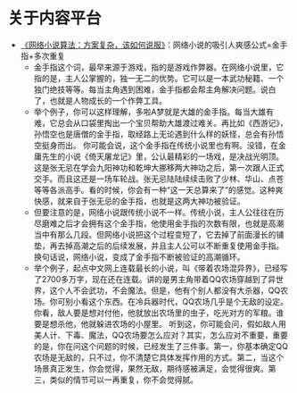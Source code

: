 # 关于内容平台

* [《网络小说算法：方案复杂，该如何说服》](https://m.igetget.com/share/course/preview/rz4dNnlvY5b8eLOGJ2wAZok2T8bI3nbaSEmANxYqke1ZlpMqgamAEk7Kj9Wo3R10)：网络小说的吸引人爽感公式=金手指+多次重复
  * 金手指这个词，最早来源于游戏，指的是游戏作弊器。在网络小说里，它指的是，主人公掌握的，独一无二的优势。它可以是一本武功秘籍、一个独门绝技等等。每当主角遇到困难，金手指都会帮主角解决问题。说白了，也就是人物成长的一个作弊工具。
  * 举个例子，你可以这样理解，多啦A梦就是大雄的金手指。每当大雄有难，它总会从口袋里掏出一个宝贝帮助大雄渡过难关。再比如《西游记》，孙悟空也是唐僧的金手指，取经路上无论遇到什么样的妖怪，总会有孙悟空挺身而出。 你可能会说，这个金手指在传统小说里也有啊。没错，在金庸先生的小说《倚天屠龙记》里，公认最精彩的一场戏，是决战光明顶。这是张无忌在学会九阳神功和乾坤大挪移两大神功之后，第一次跟人正式交手。而且这还是一场车轮战。张无忌陆陆续续击败了少林、华山、点苍等等各派高手。看的时候，你会有一种“这一天总算来了”的感觉。这种爽快感，就来自于张无忌的金手指，也就是这两大神功被验证。 
  * 但要注意的是，网络小说跟传统小说不一样。传统小说，主人公往往在历尽磨难之后才会拥有这个金手指，他使用金手指的次数有限，也就是高潮当中有那么几段。但网络小说把这个过程变短了，它去掉了前面漫长的铺垫，再去掉高潮之后的后续发展，并且主人公可以不断重复使用金手指。换句话说，网络小说，变成了金手指不断被验证的高潮循环。
  * 举个例子，起点中文网上连载最长的小说，叫《带着农场混异界》，已经写了2700多万字，现在还在连载。讲的是男主角带着QQ农场穿越到了异世界，这个人不会武功，不会魔法。但是，他有个别人都没有大杀器，QQ农场。你可别小看这个东西。在冷兵器时代，QQ农场几乎是个无敌的设定。你看，敌人要是想对付他，他就放出农场里的虫子，吃光对方的军粮。谁要是想杀他，他就躲进农场的小屋里。 听到这，你可能会问，假如敌人用美人计、下毒、魔法，QQ农场要怎么应对？其实，怎么应对不重要，重要的是，你在问这个问题的时候，已经发生了三件事。第一，你基本确定QQ农场是无敌的，只不过，你不清楚它具体发挥作用的方式。第二，当这个场景真正发生，你会觉得，果然无敌，期待感被满足，会觉得很爽。第三，类似的情节可以一再重复，你不会觉得腻。




